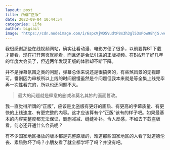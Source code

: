 ```yaml
---
layout: post
title: 所谓“正版”
date: 2022-09-04 10:44:54
categories: Life
author: bigsail
image: "https://cdn.nodeimage.com/i/6spxVjWD5VudtP8s3h3gl53sPow98hjS.webp"
---
```


我很感谢那些在线视频网站，确实让看动漫、电影方便了很多，以前要靠BT下载才能看，现在打开网页就能看，而且还是合法引进的正版视频。在B站开了好几年的年度大会员了，但近两年发现正版的体验却不断下降。

并不是弹幕氛围之类的问题，弹幕总体来说还是很搞笑的，有些煞风景的无视即可。番剧因为审核所以上线的时间很慢虽然是个问题但我本来就是等全集上线完毕再一次性看完的，所以也还问题不大。

> 最大的问题就是肆意的删减和莫名其妙的画面篡改。

我一直觉得所谓的“正版”，应该是比盗版有更好的画质、有更高的字幕质量、有更快的上线速度、有更完整的内容。这才应该算有个“正版”该有的样子吧。如果最基本的内容完整度都无法保证，删删减减、缝缝补补。令人反感，不如去下载盗版看，何必还开通什么会员呢？

有不少国家地区播放的版本都是完整原版的，难道那些国家地区的人看了就道德沦丧、素质败坏了吗？小朋友看了就全都学坏了吗？并没有吧。
